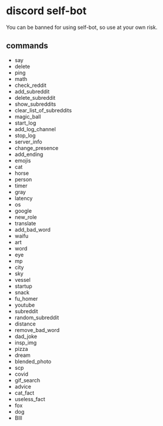 # discord self-bot
You can be banned for using self-bot, so use at your own risk.

## commands
 * say
 * delete 
 * ping
 * math
 * check_reddit
 * add_subreddit
 * delete_subreddit
 * show_subreddits
 * clear_list_of_subreddits
 * magic_ball
 * start_log
 * add_log_channel
 * stop_log
 * server_info
 * change_presence
 * add_ending
 * emojis
 * cat
 * horse
 * person
 * timer
 * gray
 * latency
 * os
 * google
 * new_role
 * translate
 * add_bad_word
 * waifu
 * art
 * word
 * eye
 * mp
 * city
 * sky
 * vessel
 * startup
 * snack
 * fu_homer
 * youtube
 * subreddit
 * random_subreddit
 * distance
 * remove_bad_word
 * dad_joke
 * insp_img
 * pizza
 * dream
 * blended_photo
 * scp
 * covid
 * gif_search
 * advice
 * cat_fact
 * useless_fact
 * fox
 * dog
 * BIll
 